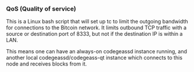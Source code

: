 ### QoS (Quality of service) ###

This is a Linux bash script that will set up tc to limit the outgoing bandwidth for connections to the Bitcoin network. It limits outbound TCP traffic with a source or destination port of 8333, but not if the destination IP is within a LAN.

This means one can have an always-on codegeassd instance running, and another local codegeassd/codegeass-qt instance which connects to this node and receives blocks from it.
